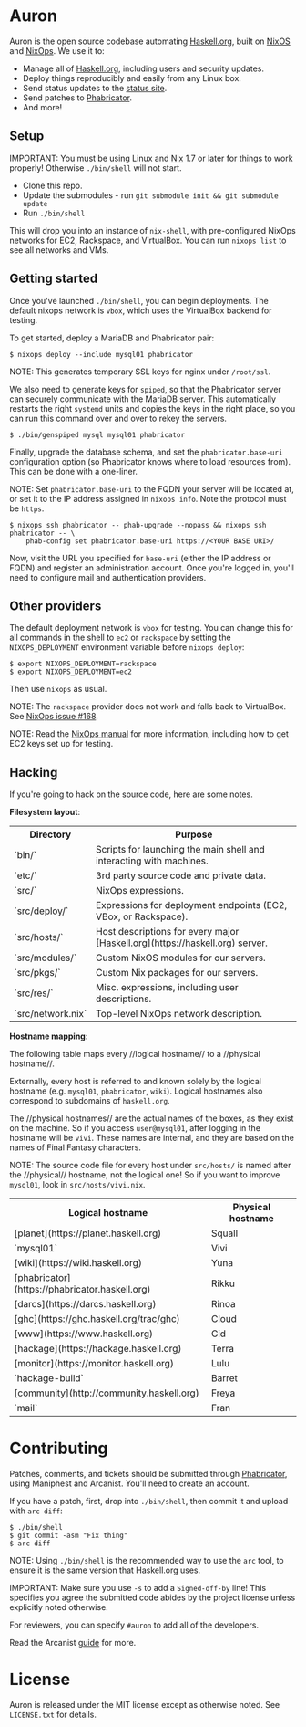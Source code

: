 Auron
=================

Auron is the open source codebase automating
[Haskell.org](https://haskell.org), built on [NixOS](http://nixos.org)
and [NixOps](http://nixos.org/nixops). We use it to:

 - Manage all of [Haskell.org](https://haskell.org), including users
   and security updates.
 - Deploy things reproducibly and easily from any Linux box.
 - Send status updates to the [status site](http://status.haskell.org).
 - Send patches to [Phabricator](https://phabricator.haskell.org).
 - And more!

Setup
-----------------

IMPORTANT: You must be using Linux and
[Nix](http://nixos.org/nix/manual/#chap-installation) 1.7 or later for
things to work properly! Otherwise `./bin/shell` will not start.

- Clone this repo.
- Update the submodules - run `git submodule init && git submodule update`
- Run `./bin/shell`

This will drop you into an instance of `nix-shell`, with
pre-configured NixOps networks for EC2, Rackspace, and VirtualBox. You
can run `nixops list` to see all networks and VMs.

Getting started
-----------------

Once you've launched `./bin/shell`, you can begin deployments. The
default nixops network is `vbox`, which uses the VirtualBox backend
for testing.

To get started, deploy a MariaDB and Phabricator pair:

```
$ nixops deploy --include mysql01 phabricator
```

NOTE: This generates temporary SSL keys for nginx under `/root/ssl`.

We also need to generate keys for `spiped`, so that the Phabricator
server can securely communicate with the MariaDB server. This
automatically restarts the right `systemd` units and copies the keys
in the right place, so you can run this command over and over to rekey
the servers.

```
$ ./bin/genspiped mysql mysql01 phabricator
```

Finally, upgrade the database schema, and set the
`phabricator.base-uri` configuration option (so Phabricator knows
where to load resources from). This can be done with a one-liner.

NOTE: Set `phabricator.base-uri` to the FQDN your server will be
located at, or set it to the IP address assigned in `nixops info`.
Note the protocol must be `https`.

```
$ nixops ssh phabricator -- phab-upgrade --nopass && nixops ssh phabricator -- \
    phab-config set phabricator.base-uri https://<YOUR BASE URI>/
```

Now, visit the URL you specified for `base-uri` (either the IP address
or FQDN) and register an administration account. Once you're logged
in, you'll need to configure mail and authentication providers.

Other providers
-----------------

The default deployment network is `vbox` for testing. You can change
this for all commands in the shell to `ec2` or `rackspace` by setting
the `NIXOPS_DEPLOYMENT` environment variable before `nixops deploy`:


```
$ export NIXOPS_DEPLOYMENT=rackspace
$ export NIXOPS_DEPLOYMENT=ec2
```

Then use `nixops` as usual.

NOTE: The `rackspace` provider does not work and falls back to
VirtualBox. See
[NixOps issue #168](https://github.com/NixOS/nixops/issues/168).

NOTE: Read the [NixOps manual](http://nixos.org/nixops/manual/) for
more information, including how to get EC2 keys set up for testing.

Hacking
-----------------

If you're going to hack on the source code, here are some notes.

**Filesystem layout**:

<table>
  <tr>
    <th>Directory</th>
    <th>Purpose</th>
  </tr>
  <tr>
    <td>`bin/`</td>
    <td>Scripts for launching the main shell and interacting with machines.</td>
  </tr>
  <tr>
    <td>`etc/`</td>
    <td>3rd party source code and private data.</td>
  </tr>
  <tr>
    <td>`src/`</td>
    <td>NixOps expressions.</td>
  </tr>
  <tr>
    <td>`src/deploy/`</td>
    <td>Expressions for deployment endpoints (EC2, VBox, or Rackspace).</td>
  </tr>
  <tr>
    <td>`src/hosts/`</td>
    <td>Host descriptions for every major
    [Haskell.org](https://haskell.org) server.</td>
  </tr>
  <tr>
    <td>`src/modules/`</td>
    <td>Custom NixOS modules for our servers.</td>
  </tr>
  <tr>
    <td>`src/pkgs/`</td>
    <td>Custom Nix packages for our servers.</td>
  </tr>
  <tr>
    <td>`src/res/`</td>
    <td>Misc. expressions, including user descriptions.</td>
  </tr>
  <tr>
    <td>`src/network.nix`</td>
    <td>Top-level NixOps network description.</td>
  </tr>
</table>

**Hostname mapping**:

The following table maps every //logical hostname// to a //physical hostname//.

Externally, every host is referred to and known solely by the logical
hostname (e.g. `mysql01`, `phabricator`, `wiki`). Logical hostnames
also correspond to subdomains of `haskell.org`.

The //physical hostnames// are the actual names of the boxes, as they
exist on the machine. So if you access `user@mysql01`, after logging
in the hostname will be `vivi`. These names are internal, and they are
based on the names of Final Fantasy characters.

NOTE: The source code file for every host under `src/hosts/` is named
after the //physical// hostname, not the logical one! So if you want
to improve `mysql01`, look in `src/hosts/vivi.nix`.

<table>
  <tr>
    <th>Logical hostname</th>
    <th>Physical hostname</th>
  </tr>
  <tr>
    <td>[planet](https://planet.haskell.org)</td>
    <td>Squall</td>
  </tr>
  <tr>
    <td>`mysql01`</td>
    <td>Vivi</td>
  </tr>
  <tr>
    <td>[wiki](https://wiki.haskell.org)</td>
    <td>Yuna</td>
  </tr>
  <tr>
    <td>[phabricator](https://phabricator.haskell.org)</td>
    <td>Rikku</td>
  </tr>
  <tr>
    <td>[darcs](https://darcs.haskell.org)</td>
    <td>Rinoa</td>
  </tr>
  <tr>
    <td>[ghc](https://ghc.haskell.org/trac/ghc)</td>
    <td>Cloud</td>
  </tr>
  <tr>
    <td>[www](https://www.haskell.org)</td>
    <td>Cid</td>
  </tr>
  <tr>
    <td>[hackage](https://hackage.haskell.org)</td>
    <td>Terra</td>
  </tr>
  <tr>
    <td>[monitor](https://monitor.haskell.org)</td>
    <td>Lulu</td>
  </tr>
  <tr>
    <td>`hackage-build`</td>
    <td>Barret</td>
  </tr>
  <tr>
    <td>[community](http://community.haskell.org)</td>
    <td>Freya</td>
  </tr>
  <tr>
    <td>`mail`</td>
    <td>Fran</td>
  </tr>
</table>

Contributing
=================

Patches, comments, and tickets should be submitted through
[Phabricator](https://phabricator.haskell.org), using Maniphest and
Arcanist. You'll need to create an account.

If you have a patch, first, drop into `./bin/shell`, then commit it
and upload with `arc diff`:

```
$ ./bin/shell
$ git commit -asm "Fix thing"
$ arc diff
```

NOTE: Using `./bin/shell` is the recommended way to use the `arc`
tool, to ensure it is the same version that Haskell.org uses.

IMPORTANT: Make sure you use `-s` to add a `Signed-off-by` line! This
specifies you agree the submitted code abides by the project license
unless explicitly noted otherwise.

For reviewers, you can specify `#auron` to add all of the developers.

Read the Arcanist
[guide](https://secure.phabricator.com/book/phabricator/article/arcanist/)
for more.

License
=================

Auron is released under the MIT license except as otherwise noted. See
`LICENSE.txt` for details.
